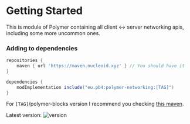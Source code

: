 # Getting Started

This is module of Polymer containing all client <-> server networking apis, including some more uncommon ones.
### Adding to dependencies
```groovy
repositories {
    maven { url 'https://maven.nucleoid.xyz' } // You should have it
}

dependencies {
    modImplementation include("eu.pb4:polymer-networking:[TAG]")
}
```

For `[TAG]`/polymer-blocks version I recommend you checking [this maven](https://maven.nucleoid.xyz/eu/pb4/polymer-networking/).

Latest version: ![version](https://img.shields.io/maven-metadata/v?color=%23579B67&label=&metadataUrl=https://maven.nucleoid.xyz/eu/pb4/polymer-networking/maven-metadata.xml)